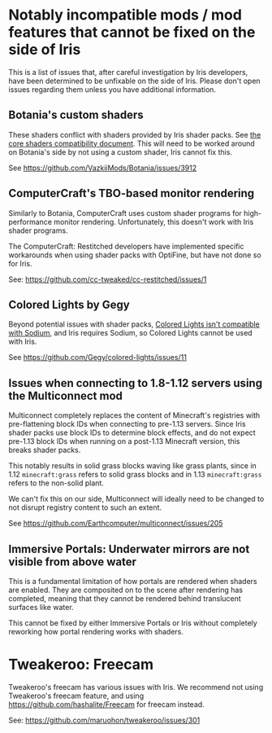 # Notably incompatible mods / mod features that cannot be fixed on the side of Iris

This is a list of issues that, after careful investigation by Iris developers, have been determined to be unfixable on the side of Iris. Please don't open issues regarding them unless you have additional information.

## Botania's custom shaders

These shaders conflict with shaders provided by Iris shader packs. See [the core shaders compatibility document](../development/compatibility/core-shaders.md). This will need to be worked around on Botania's side by not using a custom shader, Iris cannot fix this. 

See https://github.com/VazkiiMods/Botania/issues/3912


## ComputerCraft's TBO-based monitor rendering 

Similarly to Botania, ComputerCraft uses custom shader programs for high-performance monitor rendering. Unfortunately, this doesn't work with Iris shader programs.

The ComputerCraft: Restitched developers have implemented specific workarounds when using shader packs with OptiFine, but have not done so for Iris.

See: https://github.com/cc-tweaked/cc-restitched/issues/1


## Colored Lights by Gegy

Beyond potential issues with shader packs, [Colored Lights isn't compatible with Sodium](https://github.com/Gegy/colored-lights/issues/11), and Iris requires Sodium, so Colored Lights cannot be used with Iris.

See https://github.com/Gegy/colored-lights/issues/11


## Issues when connecting to 1.8-1.12 servers using the Multiconnect mod

Multiconnect completely replaces the content of Minecraft's registries with pre-flattening block IDs when connecting to pre-1.13 servers. Since Iris shader packs use block IDs to determine block effects, and do not expect pre-1.13 block IDs when running on a post-1.13 Minecraft version, this breaks shader packs.

This notably results in solid grass blocks waving like grass plants, since in 1.12 `minecraft:grass` refers to solid grass blocks and in 1.13 `minecraft:grass` refers to the non-solid plant.

We can't fix this on our side, Multiconnect will ideally need to be changed to not disrupt registry content to such an extent.

See https://github.com/Earthcomputer/multiconnect/issues/205


## Immersive Portals: Underwater mirrors are not visible from above water

This is a fundamental limitation of how portals are rendered when shaders are enabled. They are composited on to the scene after rendering has completed, meaning that they cannot be rendered behind translucent surfaces like water.

This cannot be fixed by either Immersive Portals or Iris without completely reworking how portal rendering works with shaders.


# Tweakeroo: Freecam

Tweakeroo's freecam has various issues with Iris. We recommend not using Tweakeroo's freecam feature, and using https://github.com/hashalite/Freecam for freecam instead.

See: https://github.com/maruohon/tweakeroo/issues/301
